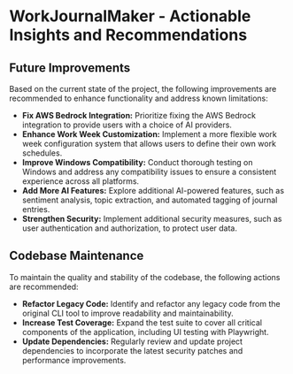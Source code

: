 # WorkJournalMaker - Actionable Insights and Recommendations

## Future Improvements

Based on the current state of the project, the following improvements are recommended to enhance functionality and address known limitations:

- **Fix AWS Bedrock Integration:** Prioritize fixing the AWS Bedrock integration to provide users with a choice of AI providers.
- **Enhance Work Week Customization:** Implement a more flexible work week configuration system that allows users to define their own work schedules.
- **Improve Windows Compatibility:** Conduct thorough testing on Windows and address any compatibility issues to ensure a consistent experience across all platforms.
- **Add More AI Features:** Explore additional AI-powered features, such as sentiment analysis, topic extraction, and automated tagging of journal entries.
- **Strengthen Security:** Implement additional security measures, such as user authentication and authorization, to protect user data.

## Codebase Maintenance

To maintain the quality and stability of the codebase, the following actions are recommended:

- **Refactor Legacy Code:** Identify and refactor any legacy code from the original CLI tool to improve readability and maintainability.
- **Increase Test Coverage:** Expand the test suite to cover all critical components of the application, including UI testing with Playwright.
- **Update Dependencies:** Regularly review and update project dependencies to incorporate the latest security patches and performance improvements.